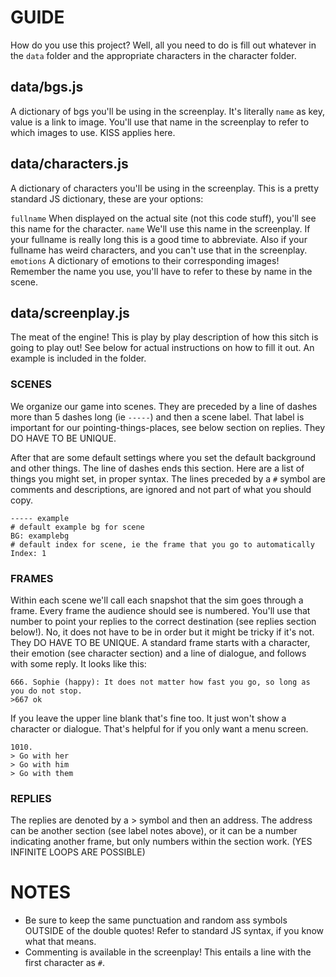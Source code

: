 # GUIDE

How do you use this project? Well, all you need to do is fill out whatever in the `data` folder and the appropriate characters in the character folder. 

## data/bgs.js

A dictionary of bgs you'll be using in the screenplay. It's literally `name` as key, value is a link to image. You'll use that name in the screenplay to refer to which images to use. KISS applies here.

## data/characters.js

A dictionary of characters you'll be using in the screenplay. This is a pretty standard JS dictionary, these are your options:

`fullname` When displayed on the actual site (not this code stuff), you'll see this name for the character.
`name` We'll use this name in the screenplay. If your fullname is really long this is a good time to abbreviate. Also if your fullname has weird characters, and you can't use that in the screenplay.
`emotions` A dictionary of emotions to their corresponding images! Remember the name you use, you'll have to refer to these by name in the scene.

## data/screenplay.js

The meat of the engine! This is play by play description of how this sitch is going to play out! See below for actual instructions on how to fill it out. An example is included in the folder.

### SCENES

We organize our game into scenes. They are preceded by a line of dashes more than 5 dashes long (ie `-----`) and then a scene label. That label is important for our pointing-things-places, see below section on replies. They DO HAVE TO BE UNIQUE. 

After that are some default settings where you set the default background and other things. The line of dashes ends this section. Here are a list of things you might set, in proper syntax. The lines preceded by a `#` symbol are comments and descriptions, are ignored and not part of what you should copy.

```
----- example
# default example bg for scene
BG: examplebg
# default index for scene, ie the frame that you go to automatically
Index: 1

```

### FRAMES
Within each scene we'll call each snapshot that the sim goes through a frame. Every frame the audience should see is numbered.
You'll use that number to point your replies to the correct destination (see replies section below!). No, it does not have to be  in order but it might be tricky if it's not. They DO HAVE TO BE UNIQUE. A standard frame starts with a character, their emotion (see character section) and a line of dialogue, and follows with some reply. It looks like this:
```
666. Sophie (happy): It does not matter how fast you go, so long as you do not stop.
>667 ok
```
If you leave the upper line blank that's fine too. It just won't show a character or dialogue. That's helpful for if you only want a menu screen.
```
1010. 
> Go with her
> Go with him
> Go with them
```

### REPLIES
The replies are denoted by a > symbol and then an address. The address can be another section (see label notes above), or it can be a number indicating another frame, but only numbers within the section work. (YES INFINITE LOOPS ARE POSSIBLE) 

# NOTES

- Be sure to keep the same punctuation and random ass symbols OUTSIDE of the double quotes! Refer to standard JS syntax, if you know what that means.
- Commenting is available in the screenplay! This entails a line with the first character as `#`. 